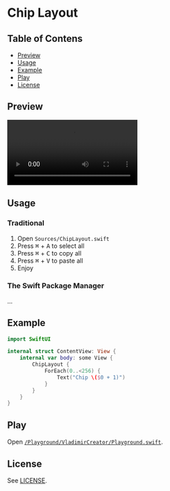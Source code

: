 # Chip Layout

## Table of Contens
- [Preview](#preview)
- [Usage](#usage)
- [Example](#example)
- [Play](#play)
- [License](#license)

## Preview
![Preview](/Assets/RPReplay_Final1695936676.mov)

## Usage
### Traditional
1. Open `Sources/ChipLayout.swift`
2. Press <kbd>⌘</kbd> + <kbd>A</kbd> to select all
3. Press <kbd>⌘</kbd> + <kbd>C</kbd> to copy all
4. Press <kbd>⌘</kbd> + <kbd>V</kbd> to paste all
5. Enjoy

### The Swift Package Manager
...

## Example
```swift
import SwiftUI

internal struct ContentView: View {
    internal var body: some View {
        ChipLayout {
            ForEach(0..<256) {
                Text("Chip \($0 + 1)")
            }
        }
    }
}
```

## Play
Open [`/Playground/VladimirCreator/Playground.swift`](/Playground/VladimirCreator/Playground.swift).

## License
See [LICENSE](LICENSE).
